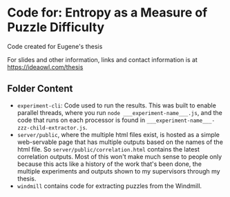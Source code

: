 # Code for: Entropy as a Measure of Puzzle Difficulty
Code created for Eugene's thesis

For slides and other information, links and contact information is at https://ideaowl.com/thesis



## Folder Content
- ```experiment-cli```: Code used to run the results. This was built to enable parallel threads, where you run ```node ___experiment-name___.js```, and the code that runs on each processor is found in ```___experiment-name___-zzz-child-extractor.js```.
- ```server/public```, where the multiple html files exist, is hosted as a simple web-servable page that has multiple outputs based on the names of the html file. So ```server/public/correlation.html``` contains the latest correlation outputs. Most of this won't make much sense to people only because this acts like a history of the work that's been done, the multiple experiments and outputs shown to my supervisors through my thesis.
- ```windmill``` contains code for extracting puzzles from the Windmill. 
